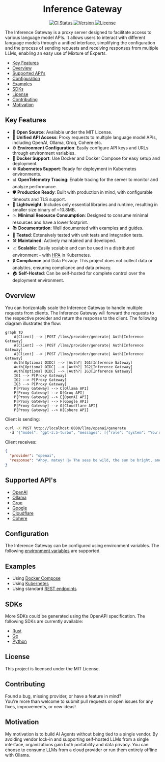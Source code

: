 <h1 align="center">Inference Gateway</h1>

<p align="center">
  <!-- CI Status Badge -->
  <a href="https://github.com/inference-gateway/inference-gateway/actions/workflows/ci.yml?query=branch%3Amain">
    <img src="https://github.com/inference-gateway/inference-gateway/actions/workflows/ci.yml/badge.svg?branch=main" alt="CI Status"/>
  </a>
  <!-- Version Badge -->
  <a href="https://github.com/inference-gateway/inference-gateway/releases">
    <img src="https://img.shields.io/github/v/release/inference-gateway/inference-gateway?color=blue&style=flat-square" alt="Version"/>
  </a>
  <!-- License Badge -->
  <a href="https://github.com/inference-gateway/inference-gateway/blob/main/LICENSE">
    <img src="https://img.shields.io/github/license/inference-gateway/inference-gateway?color=blue&style=flat-square" alt="License"/>
  </a>
</p>

The Inference Gateway is a proxy server designed to facilitate access to various language model APIs. It allows users to interact with different language models through a unified interface, simplifying the configuration and the process of sending requests and receiving responses from multiple LLMs, enabling an easy use of Mixture of Experts.

- [Key Features](#key-features)
- [Overview](#overview)
- [Supported API's](#supported-apis)
- [Configuration](#configuration)
- [Examples](#examples)
- [SDKs](#sdks)
- [License](#license)
- [Contributing](#contributing)
- [Motivation](#motivation)

## Key Features

- 📜 **Open Source**: Available under the MIT License.
- 🚀 **Unified API Access**: Proxy requests to multiple language model APIs, including OpenAI, Ollama, Groq, Cohere etc.
- ⚙️ **Environment Configuration**: Easily configure API keys and URLs through environment variables.
- 🐳 **Docker Support**: Use Docker and Docker Compose for easy setup and deployment.
- ☸️ **Kubernetes Support**: Ready for deployment in Kubernetes environments.
- 📊 **OpenTelemetry Tracing**: Enable tracing for the server to monitor and analyze performance.
- 🛡️ **Production Ready**: Built with production in mind, with configurable timeouts and TLS support.
- 🌿 **Lightweight**: Includes only essential libraries and runtime, resulting in smaller size binary of ~10.8MB.
- 📉 **Minimal Resource Consumption**: Designed to consume minimal resources and have a lower footprint.
- 📚 **Documentation**: Well documented with examples and guides.
- 🧪 **Tested**: Extensively tested with unit tests and integration tests.
- 🛠️ **Maintained**: Actively maintained and developed.
- 📈 **Scalable**: Easily scalable and can be used in a distributed environment - with <a href="https://kubernetes.io/docs/tasks/run-application/horizontal-pod-autoscale/" target="_blank">HPA</a> in Kubernetes.
- 🔒 **Compliance** and Data Privacy: This project does not collect data or analytics, ensuring compliance and data privacy.
- 🏠 **Self-Hosted**: Can be self-hosted for complete control over the deployment environment.

## Overview

You can horizontally scale the Inference Gateway to handle multiple requests from clients. The Inference Gateway will forward the requests to the respective provider and return the response to the client. The following diagram illustrates the flow:

```mermaid
graph TD
    A[Client] --> |POST /llms/provider/generate| Auth[Inference Gateway]
    A[Client] --> |POST /llms/provider/generate| Auth[Inference Gateway]
    A[Client] --> |POST /llms/provider/generate| Auth[Inference Gateway]
    Auth[Optional OIDC] --> |Auth?| IG1[Inference Gateway]
    Auth[Optional OIDC] --> |Auth?| IG2[Inference Gateway]
    Auth[Optional OIDC] --> |Auth?| IG3[Inference Gateway]
    IG1 --> P[Proxy Gateway]
    IG2 --> P[Proxy Gateway]
    IG3 --> P[Proxy Gateway]
    P[Proxy Gateway] --> C[Ollama API]
    P[Proxy Gateway] --> D[Groq API]
    P[Proxy Gateway] --> E[OpenAI API]
    P[Proxy Gateway] --> F[Google API]
    P[Proxy Gateway] --> G[Cloudflare API]
    P[Proxy Gateway] --> H[Cohere API]
```

Client is sending:

```bash
curl -X POST http://localhost:8080/llms/openai/generate
  -d '{"model": "gpt-3.5-turbo", "messages": [{"role": "system": "You're a pirate."}, {"role": "user", "Hello, world! How are you doing today?"}]}'
```

Client receives:

```json
{
  "provider": "openai",
  "response": "Ahoy, matey! 🏴‍☠️ The seas be wild, the sun be bright, and this here pirate be ready to conquer the day! What be yer business, landlubber? 🦜"
}
```

## Supported API's

- [OpenAI](https://platform.openai.com/)
- [Ollama](https://ollama.com/)
- [Groq](https://console.groq.com/)
- [Google](https://aistudio.google.com/)
- [Cloudflare](https://www.cloudflare.com/)
- [Cohere](https://docs.cohere.com/docs/the-cohere-platform)

## Configuration

The Inference Gateway can be configured using environment variables. The following [environment variables](./Configurations.md) are supported.

## Examples

- Using [Docker Compose](examples/docker-compose/)
- Using [Kubernetes](examples/kubernetes/)
- Using standard [REST endpoints](examples/rest-endpoints/)

## SDKs

More SDKs could be generated using the OpenAPI specification. The following SDKs are currently available:

- [Rust](https://github.com/inference-gateway/rust-sdk)
- [Go](https://github.com/inference-gateway/go-sdk)
- [Python](https://github.com/inference-gateway/python-sdk)

## License

This project is licensed under the MIT License.

## Contributing

Found a bug, missing provider, or have a feature in mind?  
You're more than welcome to submit pull requests or open issues for any fixes, improvements, or new ideas!

## Motivation

My motivation is to build AI Agents without being tied to a single vendor. By avoiding vendor lock-in and supporting self-hosted LLMs from a single interface, organizations gain both portability and data privacy. You can choose to consume LLMs from a cloud provider or run them entirely offline with Ollama.
